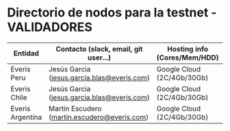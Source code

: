 # Directorio de nodos para la testnet - VALIDADORES

| Entidad | Contacto (slack, email, git user...) | Hosting info (Cores/Mem/HDD) | enode |
| ------- | ------------------------------------ | ---------------------------------- | ----- |
| Everis Peru | Jesús Garcia (jesus.garcia.blas@everis.com)| Google Cloud (2C/4Gb/30Gb) | enode://3905f943ba5446eba164c07ab5f53a84ce17d74ec4d7591f6ec54b9d7608f57cae7cfdf946616385f59cfb5b910161a1f8520cb6f992bcc0d1ab932601205e91@35.227.77.143:21000?discport=0 |
| Everis Chile| Jesús Garcia (jesus.garcia.blas@everis.com)| Google Cloud (2C/4Gb/30Gb) | enode://175a92a447e75787eabcda62368cef217f4a0f3ade4541344f6581f19a40f8fa68146e386a00bef4fd61d7b584864b2bd66fc681c086609008c4911080e6262f@35.185.206.126:21000?discport=0 |
| Everis Argentina| Martin Escudero (martin.escudero@everis.com)| Google Cloud (2C/4Gb/30Gb) | enode://ddc114ee04dc3d4849fbb01d970e0b6c76f971ea0ef4286fcd9330c85d319b148865e3929f837e7cc931f490b2401f86405a6d4698e3de38c0813262fb61f3eb@35.221.3.145:21000?discport=0 |